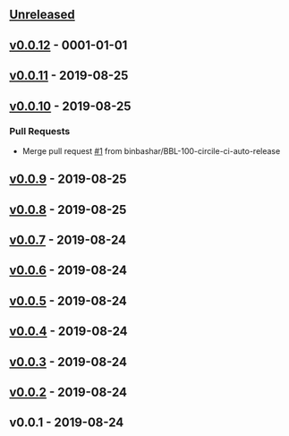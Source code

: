 <a name="unreleased"></a>
## [Unreleased]


<a name="v0.0.12"></a>
## [v0.0.12] - 0001-01-01

<a name="v0.0.11"></a>
## [v0.0.11] - 2019-08-25

<a name="v0.0.10"></a>
## [v0.0.10] - 2019-08-25
### Pull Requests
- Merge pull request [#1](https://github.com/binbashar/helm-charts/issues/1) from binbashar/BBL-100-circile-ci-auto-release


<a name="v0.0.9"></a>
## [v0.0.9] - 2019-08-25

<a name="v0.0.8"></a>
## [v0.0.8] - 2019-08-25

<a name="v0.0.7"></a>
## [v0.0.7] - 2019-08-24

<a name="v0.0.6"></a>
## [v0.0.6] - 2019-08-24

<a name="v0.0.5"></a>
## [v0.0.5] - 2019-08-24

<a name="v0.0.4"></a>
## [v0.0.4] - 2019-08-24

<a name="v0.0.3"></a>
## [v0.0.3] - 2019-08-24

<a name="v0.0.2"></a>
## [v0.0.2] - 2019-08-24

<a name="v0.0.1"></a>
## v0.0.1 - 2019-08-24

[Unreleased]: https://github.com/binbashar/helm-charts/compare/v0.0.12...HEAD
[v0.0.12]: https://github.com/binbashar/helm-charts/compare/v0.0.11...v0.0.12
[v0.0.11]: https://github.com/binbashar/helm-charts/compare/v0.0.10...v0.0.11
[v0.0.10]: https://github.com/binbashar/helm-charts/compare/v0.0.9...v0.0.10
[v0.0.9]: https://github.com/binbashar/helm-charts/compare/v0.0.8...v0.0.9
[v0.0.8]: https://github.com/binbashar/helm-charts/compare/v0.0.7...v0.0.8
[v0.0.7]: https://github.com/binbashar/helm-charts/compare/v0.0.6...v0.0.7
[v0.0.6]: https://github.com/binbashar/helm-charts/compare/v0.0.5...v0.0.6
[v0.0.5]: https://github.com/binbashar/helm-charts/compare/v0.0.4...v0.0.5
[v0.0.4]: https://github.com/binbashar/helm-charts/compare/v0.0.3...v0.0.4
[v0.0.3]: https://github.com/binbashar/helm-charts/compare/v0.0.2...v0.0.3
[v0.0.2]: https://github.com/binbashar/helm-charts/compare/v0.0.1...v0.0.2
